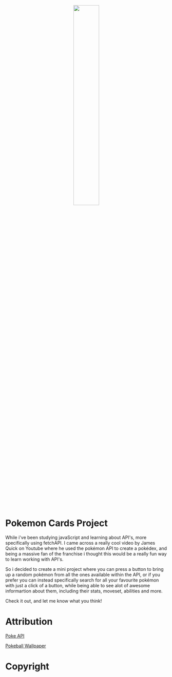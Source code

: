<p align=center>
  <img src="https://github.com/user-attachments/assets/8673764f-e644-474a-acce-eb3fc524773b" width="40%">
</p>

<h1>Pokemon Cards Project</h1>

While i've been studying javaScript and learning about API's, more specifically using fetchAPI. I came across a really cool video by James Quick on Youtube where he used the pokémon API to create a pokédex, and being a massive fan of the franchise i thought this would be a really fun way to learn working with API's. 

So i decided to create a mini project where you can press a button to bring up a random pokémon from all the ones available within the API, or if you prefer you can instead specifically search for all your favourite pokémon with just a click of a button, while being able to see alot of awesome informartion about them, including their stats, moveset, abilities and more.

Check it out, and let me know what you think!

<h1>Attribution</h1>

[Poke API](https://pokeapi.co/)

[Pokeball Wallpaper](https://wallpapers.com/background/pokeball-2560-x-1440-background-vqdyaksc7n3shdnc.html)

<h1>Copyright</h1>
